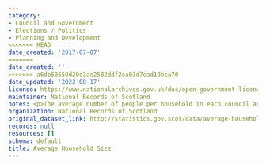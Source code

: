 ```yaml
---
category:
- Council and Government
- Elections / Politics
- Planning and Development
<<<<<<< HEAD
date_created: '2017-07-07'
=======
date_created: ''
>>>>>>> a6db50550d20e3ae2582ddf2ea03d7ead19bca70
date_updated: '2022-08-17'
license: https://www.nationalarchives.gov.uk/doc/open-government-licence/version/3/
maintainer: National Records of Scotland
notes: <p>The average number of people per household in each council area and in Scotland</p>
organization: National Records of Scotland
original_dataset_link: http://statistics.gov.scot/data/average-household-size
records: null
resources: []
schema: default
title: Average Household Size
---
```

